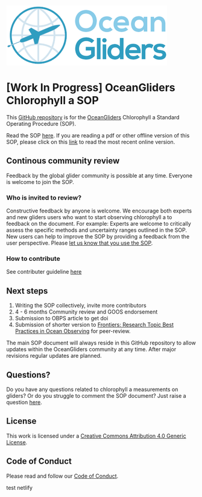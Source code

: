 ![oceangliders](images/logo-ocean-gliders.png)

# [Work In Progress] OceanGliders Chlorophyll a SOP

This [GitHub repository](https://github.com/OceanGlidersCommunity/Chla_SOP) is for the [OceanGliders](https://www.oceangliders.org) Chlorophyll a Standard Operating Procedure (SOP).

Read the SOP [here](https://oceangliderscommunity.github.io/Chla_SOP/sections/authors_SOP_development_process.html). 
If you are reading a pdf or other offline version of this SOP, please click on this [link](https://oceangliderscommunity.github.io/Chla_SOP/sections/authors_SOP_development_process.html) to read the most recent online version.

## Continous community review
Feedback by the global glider community is possible at any time. 
Everyone is welcome to join the SOP.

### Who is invited to review?
Constructive feedback by anyone is welcome. 
We encourage both experts and new gliders users who want to start observing chlorophyll a to feedback on the document. 
For example: Experts are welcome to critically assess the specific methods and uncertainty ranges outlined in the SOP. 
New users can help to improve the SOP by providing a feedback from the user perspective. 
Please [let us know that you use the SOP](https://github.com/OceanGlidersCommunity/Chla_SOP/discussions).

### How to contribute
See contributer guideline [here](https://github.com/OceanGlidersCommunity/Oxygen_SOP/blob/main/CONTRIBUTING.md)

## Next steps
1) Writing the SOP collectively, invite more contributors 
2) 4 - 6 months Community review and GOOS endorsement
3) Submission to OBPS article to get doi
4) Submission of shorter version to [Frontiers: Research Topic Best Practices in Ocean Observing](https://www.frontiersin.org/research-topics/7173/best-practices-in-ocean-observing) for peer-review.

The main SOP document will always reside in this GitHub repository to allow updates within the OceanGliders community at any time. 
After major revisions regular updates are planned.

## Questions?
Do you have any questions related to chlorophyll a measurements on gliders?
Or do you struggle to comment the SOP document? 
Just raise a question [here](https://github.com/OceanGlidersCommunity/Chla_SOP/discussions).

## License
This work is licensed under a [Creative Commons Attribution 4.0 Generic License](https://creativecommons.org/licenses/by/4.0/).

## Code of Conduct
Please read and follow our [Code of Conduct](https://github.com/OceanGlidersCommunity/OceanGliders/blob/main/CODE_OF_CONDUCT.md).

test netlify
